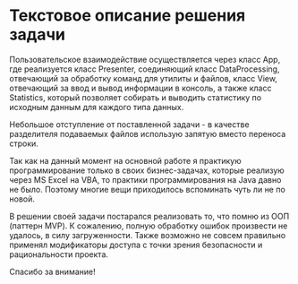 # Текстовое описание решения задачи
Пользовательское взаимодействие осуществляется через класс App, 
где реализуется класс Presenter, соединяющий класс DataProcessing, 
отвечающий за обработку команд для утилиты и файлов, класс View, отвечающий за ввод и вывод информации в консоль, 
а также класс Statistics, который позволяет собирать и выводить статистику по исходным данным для каждого типа данных.

Небольшое отступление от поставленной задачи - в качестве разделителя подаваемых файлов использую запятую вместо переноса строки.

Так как на данный момент на основной работе я практикую программирование только в своих бизнес-задачах,
которые реализую через MS Excel на VBA, то практики программирования на Java давно не было. 
Поэтому многие вещи приходилось вспоминать чуть ли не по новой.

В решении своей задачи постарался реализовать то, что помню из ООП (паттерн MVP). 
К сожалению, полную обработку ошибок произвести не удалось, в силу загруженности. 
Также возможно не совсем правильно применял модификаторы доступа с точки зрения безопасности и рациональности проекта.

Спасибо за внимание!
